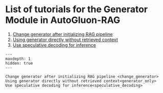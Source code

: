 # List of tutorials for the Generator Module in AutoGluon-RAG

1. [Change generator after initializing RAG pipeline](change_generator)
2. [Using generator directly without retrieved context](generator_only)
3. [Use speculative decoding for inference](speculative_decoding)


```{toctree}
---
maxdepth: 1
hidden: true
---

Change generator after initializing RAG pipeline <change_generator>
Using generator directly without retrieved context<generator_only>
Use speculative decoding for inference<speculative_decoding>
```
